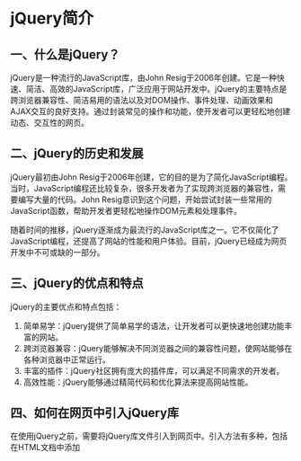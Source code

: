 # jQuery简介

## 一、什么是jQuery？

jQuery是一种流行的JavaScript库，由John Resig于2006年创建。它是一种快速、简洁、高效的JavaScript库，广泛应用于网站开发中。jQuery的主要特点是跨浏览器兼容性、简洁易用的语法以及对DOM操作、事件处理、动画效果和AJAX交互的良好支持。通过封装常见的操作和功能，使开发者可以更轻松地创建动态、交互性的网页。

## 二、jQuery的历史和发展

jQuery最初由John Resig于2006年创建，它的目的是为了简化JavaScript编程。当时，JavaScript编程还比较复杂，很多开发者为了实现跨浏览器的兼容性，需要编写大量的代码。John Resig意识到这个问题，开始尝试封装一些常用的JavaScript函数，帮助开发者更轻松地操作DOM元素和处理事件。

随着时间的推移，jQuery逐渐成为最流行的JavaScript库之一。它不仅简化了JavaScript编程，还提高了网站的性能和用户体验。目前，jQuery已经成为网页开发中不可或缺的一部分。

## 三、jQuery的优点和特点

jQuery的主要优点和特点包括：

1. 简单易学：jQuery提供了简单易学的语法，让开发者可以更快速地创建功能丰富的网站。
2. 跨浏览器兼容：jQuery能够解决不同浏览器之间的兼容性问题，使网站能够在各种浏览器中正常运行。
3. 丰富的插件：jQuery社区拥有庞大的插件库，可以满足不同需求的开发者。
4. 高效性能：jQuery能够通过精简代码和优化算法来提高网站性能。

## 四、如何在网页中引入jQuery库

在使用jQuery之前，需要将jQuery库文件引入到网页中。引入方法有多种，包括在HTML文档中添加<script>标签引入、使用CDN链接引入等。以下是一个简单的示例，演示如何在HTML文档中引入jQuery库文件：

```html
<!DOCTYPE html>
<html>
<head>
  <title>My jQuery Page</title>
  <script src="https://code.jquery.com/jquery-3.6.0.min.js"></script>
</head>
<body>
  <h1>Hello, jQuery!</h1>
  <script>
    // 在这里编写jQuery代码
  </script>
</body>
</html>
```

在上面的示例中，我们使用了一个CDN链接来引入jQuery库文件。在`<script>`标签中编写jQuery代码，即可开始使用jQuery的开发了。

总之，学会了如何引入jQuery库文件，就可以开始使用jQuery进行网页开发。在编写代码时，可以使用jQuery的选择器、事件处理、动画效果等功能，让网页变得更加动态、交互性和美观。